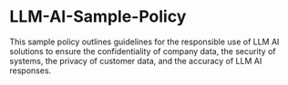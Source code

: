 # LLM-AI-Sample-Policy
This sample policy outlines guidelines for the responsible use of LLM AI solutions to ensure the confidentiality of company data, the security of systems, the privacy of customer data, and the accuracy of LLM AI responses.

